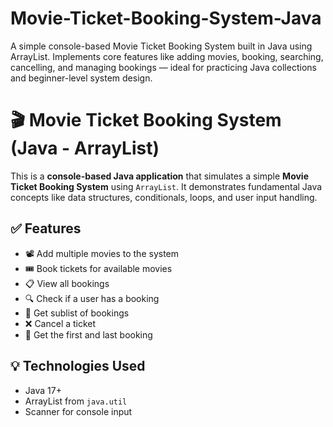 # Movie-Ticket-Booking-System-Java
A simple console-based Movie Ticket Booking System built in Java using ArrayList. Implements core features like adding movies, booking, searching, cancelling, and managing bookings — ideal for practicing Java collections and beginner-level system design.

# 🎬 Movie Ticket Booking System (Java - ArrayList)

This is a **console-based Java application** that simulates a simple **Movie Ticket Booking System** using `ArrayList`. It demonstrates fundamental Java concepts like data structures, conditionals, loops, and user input handling.

## ✅ Features

- 📽️ Add multiple movies to the system
- 🎟️ Book tickets for available movies
- 📋 View all bookings
- 🔍 Check if a user has a booking
- 🧾 Get sublist of bookings
- ❌ Cancel a ticket
- 🥇 Get the first and last booking

## 💡 Technologies Used

- Java 17+
- ArrayList from `java.util`
- Scanner for console input


